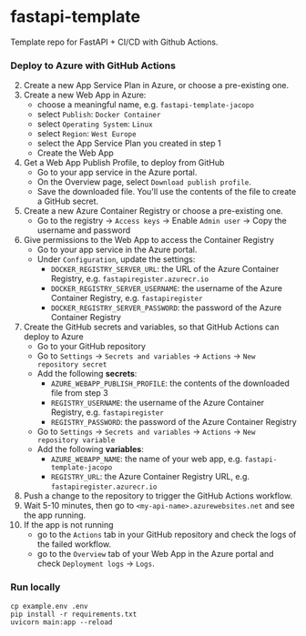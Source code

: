 # fastapi-template

Template repo for FastAPI + CI/CD with Github Actions.

### Deploy to Azure with GitHub Actions


2. Create a new App Service Plan in Azure, or choose a pre-existing one.
2. Create a new Web App in Azure:
   * choose a meaningful name, e.g. `fastapi-template-jacopo`
   * select `Publish`: `Docker Container`
   * select `Operating System`: `Linux`
   * select `Region`: `West Europe`
   * select the App Service Plan you created in step 1
   * Create the Web App
3. Get a Web App Publish Profile, to deploy from GitHub
   * Go to your app service in the Azure portal. 
   * On the Overview page, select `Download publish profile`. 
   * Save the downloaded file. You'll use the contents of the file to create a GitHub secret.
1. Create a new Azure Container Registry or choose a pre-existing one.
   * Go to the registry -> `Access keys` -> Enable `Admin user` -> Copy the username and password
3. Give permissions to the Web App to access the Container Registry
   * Go to your app service in the Azure portal.
   * Under `Configuration`, update the settings:
     * `DOCKER_REGISTRY_SERVER_URL`: the URL of the Azure Container Registry, e.g. `fastapiregister.azurecr.io`
     * `DOCKER_REGISTRY_SERVER_USERNAME`: the username of the Azure Container Registry, e.g. `fastapiregister`
     * `DOCKER_REGISTRY_SERVER_PASSWORD`: the password of the Azure Container Registry
4. Create the GitHub secrets and variables, so that GitHub Actions can deploy to Azure
   * Go to your GitHub repository
   * Go to `Settings` -> `Secrets and variables` -> `Actions` -> `New repository secret`
   * Add the following **secrets**:
     * `AZURE_WEBAPP_PUBLISH_PROFILE`: the contents of the downloaded file from step 3
     * `REGISTRY_USERNAME`: the username of the Azure Container Registry, e.g. `fastapiregister`
     * `REGISTRY_PASSWORD`: the password of the Azure Container Registry
   * Go to `Settings` -> `Secrets and variables` -> `Actions` -> `New repository variable`
   * Add the following **variables**:
     * `AZURE_WEBAPP_NAME`: the name of your web app, e.g. `fastapi-template-jacopo`
     * `REGISTRY_URL`: the Azure Container Registry URL, e.g. `fastapiregister.azurecr.io`
5. Push a change to the repository to trigger the GitHub Actions workflow.
4. Wait 5-10 minutes, then go to `<my-api-name>.azurewebsites.net` and see the app running.
5. If the app is not running
   * go to the `Actions` tab in your GitHub repository and check the logs of the failed workflow.
   * go to the `Overview` tab of your Web App in the Azure portal and check `Deployment logs` -> `Logs`.


### Run locally

```
cp example.env .env
pip install -r requirements.txt
uvicorn main:app --reload
```
